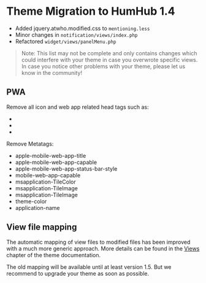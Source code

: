 # Theme Migration to HumHub 1.4

- Added jquery.atwho.modified.css to `mentioning.less`
- Minor changes in `notification/views/index.php`
- Refactored `widget/views/panelMenu.php`

> Note: This list may not be complete and only contains changes which could interfere with your theme in case you overwrote
> specific views. In case you notice other problems with your theme, please let us know in the community!

## PWA

Remove all icon and web app related head tags such as:

- <link rel="apple-touch-icon" sizes="57x57" href="<?= $this->theme->getBaseUrl(); ?>/ico/apple-icon-57x57.png">
- <link rel="icon" type="image/png" sizes="192x192" href="<?= $this->theme->getBaseUrl(); ?>/ico/android-icon-192x192.png">
- <link rel="manifest" href="<?= $this->theme->getBaseUrl(); ?>/ico/manifest.json">


Remove Metatags:

- apple-mobile-web-app-title
- apple-mobile-web-app-capable
- apple-mobile-web-app-status-bar-style
- mobile-web-app-capable
- msapplication-TileColor
- msapplication-TileImage
- msapplication-TileImage
- theme-color
- application-name


## View file mapping

The automatic mapping of view files to modified files has been improved with a much more generic approach.
More details can be found in the [Views](views.md) chapter of the theme documentation. 

The old mapping will be available until at least version 1.5. But we recommend to upgrade your theme as soon as possible.

